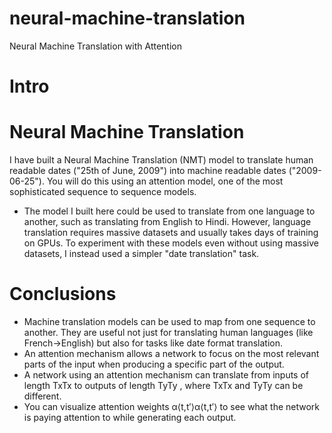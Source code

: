 # neural-machine-translation
Neural Machine Translation with Attention
# Intro
# Neural Machine Translation



I have built a Neural Machine Translation (NMT) model to translate human readable dates ("25th of June, 2009") into machine readable dates ("2009-06-25"). You will do this using an attention model, one of the most sophisticated sequence to sequence models. 

- The model I built here could be used to translate from one language to another, such as translating from English to Hindi. However, language translation requires massive datasets and usually takes days of training on GPUs. To experiment with these models even without using massive datasets, I instead used a simpler "date translation" task.

# Conclusions
- Machine translation models can be used to map from one sequence to another. They are useful not just for translating human languages (like French->English) but also for tasks like date format translation.
- An attention mechanism allows a network to focus on the most relevant parts of the input when producing a specific part of the output.
- A network using an attention mechanism can translate from inputs of length  TxTx  to outputs of length  TyTy , where  TxTx  and  TyTy  can be different.
- You can visualize attention weights  α⟨t,t′⟩α⟨t,t′⟩  to see what the network is paying attention to while generating each output.
